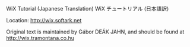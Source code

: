 WiX Tutorial (Japanese Translation)
WiX チュートリアル (日本語訳)

Location: http://wix.softark.net

Original text is maintained by Gábor DEÁK JAHN, and should be found
at http://wix.tramontana.co.hu
